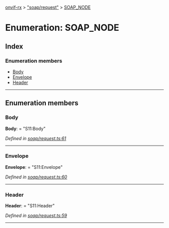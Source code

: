 [onvif-rx](../README.md) > ["soap/request"](../modules/_soap_request_.md) > [SOAP_NODE](../enums/_soap_request_.soap_node.md)

# Enumeration: SOAP_NODE

## Index

### Enumeration members

* [Body](_soap_request_.soap_node.md#body)
* [Envelope](_soap_request_.soap_node.md#envelope)
* [Header](_soap_request_.soap_node.md#header)

---

## Enumeration members

<a id="body"></a>

###  Body

**Body**:  = "S11:Body"

*Defined in [soap/request.ts:61](https://github.com/patrickmichalina/onvif-rx/blob/034e4d6/src/soap/request.ts#L61)*

___
<a id="envelope"></a>

###  Envelope

**Envelope**:  = "S11:Envelope"

*Defined in [soap/request.ts:60](https://github.com/patrickmichalina/onvif-rx/blob/034e4d6/src/soap/request.ts#L60)*

___
<a id="header"></a>

###  Header

**Header**:  = "S11:Header"

*Defined in [soap/request.ts:59](https://github.com/patrickmichalina/onvif-rx/blob/034e4d6/src/soap/request.ts#L59)*

___


